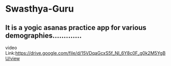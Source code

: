 # Swasthya-Guru
## It is a yogic asanas practice app for various demographies.............
video Link:https://drive.google.com/file/d/15VDqaGcxS5f_NI_6Y8c0F_g0k2M5YgBU/view
